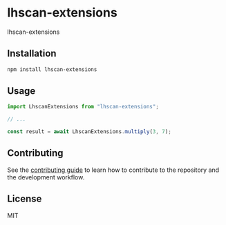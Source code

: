 # lhscan-extensions

lhscan-extensions

## Installation

```sh
npm install lhscan-extensions
```

## Usage

```js
import LhscanExtensions from "lhscan-extensions";

// ...

const result = await LhscanExtensions.multiply(3, 7);
```

## Contributing

See the [contributing guide](CONTRIBUTING.md) to learn how to contribute to the repository and the development workflow.

## License

MIT
